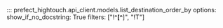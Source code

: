 ::: prefect_hightouch.api_client.models.list_destination_order_by
    options:
      show_if_no_docstring: True
      filters: ["!^__[^__]", "!T"]